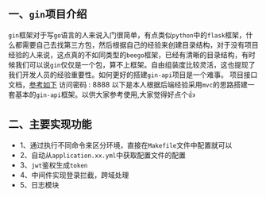 ## 一、`gin`项目介绍

`gin`框架对于写`go`语言的人来说入门很简单，有点类似`python`中的`flask`框架，什么都需要自己去找第三方包，然后根据自己的经验来创建目录结构，对于没有项目经验的人来说，这点真的不如同类型的`beego`框架，已经有清晰的目录结构，有时候我们可以说`gin`仅仅是一个包，算不上框架。自由组装度比较灵活，这也提现了我们开发人员的经验重要性。如何更好的搭建`gin-api`项目是一个难事。
项目接口文档，[参考如下](https://www.apifox.cn/apidoc/shared-ab0167e8-bf82-407d-9b09-22065a2272b8)  访问密码 : 8888
以下是本人根据后端经验采用`mvc`的思路搭建一套基本的`gin-api`框架。以供大家参考使用,大家觉得好点个👍

## 二、主要实现功能
* 1、通过执行不同命令来区分环境，直接在`Makefile`文件中配置就可以
* 2、自动从`application.xx.yml`中获取配置文件的配置
* 3、`jwt`鉴权生成`token`
* 4、中间件实现登录拦截，跨域处理
* 5、日志模块